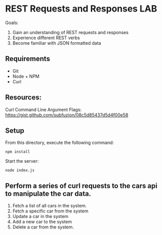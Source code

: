 # REST Requests and Responses LAB

Goals:
1. Gain an understanding of REST requests and responses
2. Experience different REST verbs
3. Become familiar with JSON formatted data

## Requirements

* Git
* Node + NPM
* Curl

## Resources:
Curl Command Line Argument Flags: https://gist.github.com/subfuzion/08c5d85437d5d4f00e58
## Setup

From this directory, execute the following command:
```
npm install
```

Start the server:
```
node index.js
```
## Perform a series of curl requests to the cars api to manipulate the car data.

1. Fetch a list of all cars in the system.
2. Fetch a specific car from the system
3. Update a car in the system
4. Add a new car to the system
5. Delete a car from the system.
